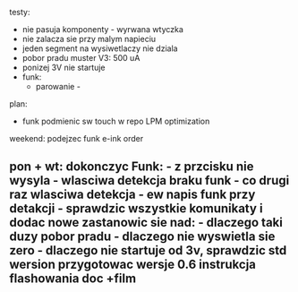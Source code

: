testy:
- nie pasuja komponenty - wyrwana wtyczka
- nie zalacza sie przy malym napieciu
- jeden segment na wysiwetlaczy nie dziala
- pobor pradu muster V3: 500 uA
- ponizej 3V nie startuje
- funk:
	- parowanie - 

plan:
- funk
podmienic sw touch w repo
LPM optimization



weekend:
podejzec funk
e-ink
order

pon + wt:
dokonczyc Funk:
	- z przcisku nie wysyla
	- wlasciwa detekcja braku funk - co drugi raz wlasciwa detekcja
	- ew napis funk przy detakcji
	- sprawdzic wszystkie komunikaty i dodac nowe
zastanowic sie nad:
	- dlaczego taki duzy pobor pradu
	- dlaczego nie wyswietla sie zero
	- dlaczego nie startuje od 3v, sprawdzic 
std wersion
przygotowac wersje 0.6
instrukcja flashowania doc +film
- 

